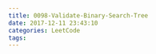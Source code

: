 ```yaml
---
title: 0098-Validate-Binary-Search-Tree
date: 2017-12-11 23:43:10
categories: LeetCode
tags:
---
```



